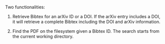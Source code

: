 Two functionalities:

1. Retrieve Bibtex for an arXiv ID or a DOI. If the arXiv entry includes a DOI, it will retrieve a complete Bibtex including the DOI and arXiv information.

2. Find the PDF on the filesystem given a Bibtex ID. The search starts from the current working directory.

